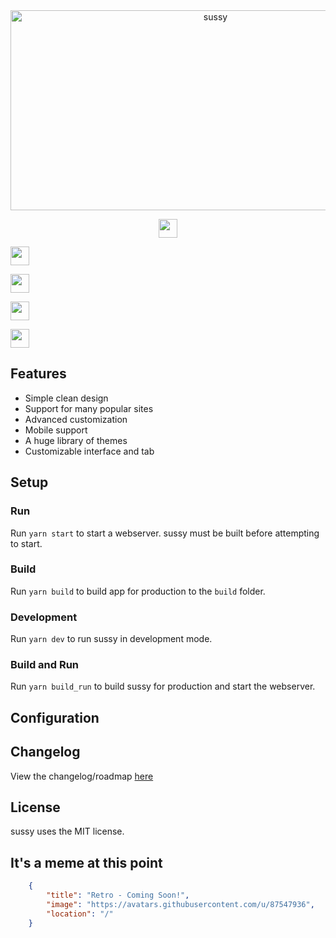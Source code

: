 <div align="center">
<img src="https://socialify.git.ci/IDontCodee/sussy/image?description=1&language=1&logo=https%3A%2F%2Fraw.githubusercontent.com%2FIDontCodee%2Fsussy%2Fmain%2Fpublic%2Fimg%2Flogo.svg&name=1&owner=1&pattern=Solid&theme=Auto" alt="sussy" width="640" height="320" />
</div>

<p align="center">
<a href="https://render.com/deploy?repo=https://github.com/IDontCodee/sussy"><img height="30px" src="https://img.shields.io/badge/render-4f65f1.svg?style=for-the-badge&logo=render&logoColor=46e3b7"><img></a>

<a href="https://heroku.com/deploy?template=https://github.com/IDontCodee/sussy"><img height="30px" src="https://raw.githubusercontent.com/IDontCodee/sussy/main/e/deploy/heroku.svg"><img></a>

<a href="https://repl.it/github/IDontCodee/sussy"><img height="30px" src="https://amethystnetwork-dev.github.io/assets/replit.svg"><img></a>

<a href="https://railway.app/new/template/jSGwUW?referralCode=8zUUBB"><img height="30px" src="https://img.shields.io/badge/Railway-%234f0599.svg?style=for-the-badge&logo=railway&logoColor=white"><img></a>

<a href="https://app.koyeb.com/deploy?type=git&repository=github.com/IDontCodee/sussy&branch=main&name=sussy"><img height="30px" src="https://img.shields.io/badge/koyeb-121212.svg?style=for-the-badge&logo=koyeb&logoColor=87fcc4"><img></a>
</p>

## Features
- Simple clean design
- Support for many popular sites
- Advanced customization
- Mobile support
- A huge library of themes
- Customizable interface and tab

## Setup
### Run
Run `yarn start` to start a webserver. sussy must be built before attempting to start.

### Build
Run `yarn build` to build app for production to the `build` folder.

### Development
Run `yarn dev` to run sussy in development mode.

### Build and Run
Run `yarn build_run` to build sussy for production and start the webserver.

## Configuration
## Changelog
View the changelog/roadmap [here](https://github.com/IDontCodee/sussy/blob/main/e/CHANGELOG.md)

## License
sussy uses the MIT license.

## It's a meme at this point

```json
    {
        "title": "Retro - Coming Soon!",
        "image": "https://avatars.githubusercontent.com/u/87547936",
        "location": "/"
    }
```